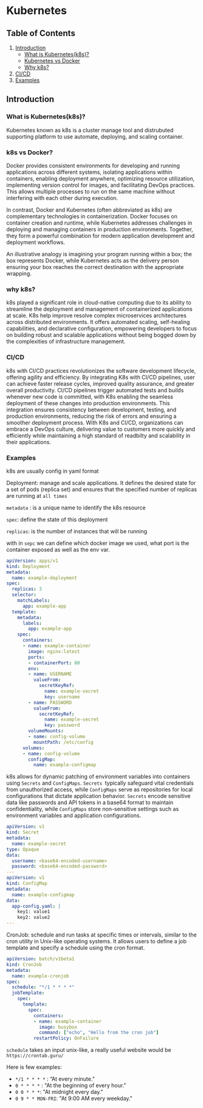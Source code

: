 # Kubernetes

## Table of Contents
1. [Introduction](#Introduction)
    - [What is Kubernetes(k8s)?](#What-is-Kubernetes(k8s)?)
    - [Kubernetes vs Docker](#k8s-vs-docker)
    - [Why k8s?](#why-k8s)
2. [CI/CD](#CI/CD)
3. [Examples](#Examples)

## Introduction
### What is Kubernetes(k8s)?

Kubernetes known as k8s is a cluster manage tool and distrubuted supporting platform to use automate, deploying, and scaling container.

### k8s vs Docker? 
Docker provides consistent environments for developing and running applications across different systems, isolating applications within containers, enabling deployment anywhere, optimizing resource utilization, implementing version control for images, and facilitating DevOps practices. This allows multiple processes to run on the same machine without interfering with each other during execution.

In contrast, Docker and Kubernetes (often abbreviated as k8s) are complementary technologies in containerization. Docker focuses on container creation and runtime, while Kubernetes addresses challenges in deploying and managing containers in production environments. Together, they form a powerful combination for modern application development and deployment workflows.

An illustrative analogy is imagining your program running within a box; the box represents Docker, while Kubernetes acts as the delivery person ensuring your box reaches the correct destination with the appropriate wrapping.

### why k8s? 
k8s played a significant role in cloud-native computing due to its ability to streamline the deployment and management of containerized applications at scale. K8s help improve resolve complex microservices architectures across distributed environments. It offers automated scaling, self-healing capabilities, and declarative configuration, empowering developers to focus on building robust and scalable applications without being bogged down by the complexities of infrastructure management. 


### CI/CD
k8s with CI/CD practices revolutionizes the software development lifecycle, offering agility and efficiency.  By integrating K8s with CI/CD pipelines, user can achieve faster release cycles, improved quality assurance, and greater overall productivity. CI/CD pipelines trigger automated tests and builds whenever new code is committed, with K8s enabling the seamless deployment of these changes into production environments. This integration ensures consistency between development, testing, and production environments, reducing the risk of errors and ensuring a smoother deployment process. With K8s and CI/CD, organizations can embrace a DevOps culture, delivering value to customers more quickly and efficiently while maintaining a high standard of readbilty and scalability in their applications.

### Examples

k8s are usually config in yaml format

 Deployment: manage and scale applications. It defines the desired state for a set of pods (replica set) and ensures that the specified number of replicas are running at `all times`

`metadata` : is a unique name to identify the k8s resource

`spec`: define the state of this deployment 

`replicas`: is the number of instances that will be running

with in `sepc` we can define which docker image we used, what port is the container exposed as well as the env var.
```yaml
apiVersion: apps/v1
kind: Deployment
metadata:
  name: example-deployment
spec:
  replicas: 3
  selector:
    matchLabels:
      app: example-app
  template:
    metadata:
      labels:
        app: example-app
    spec:
      containers:
      - name: example-container
        image: nginx:latest
        ports:
        - containerPort: 80
        env:
        - name: USERNAME
          valueFrom:
            secretKeyRef:
              name: example-secret
              key: username
        - name: PASSWORD
          valueFrom:
            secretKeyRef:
              name: example-secret
              key: password
        volumeMounts:
        - name: config-volume
          mountPath: /etc/config
      volumes:
      - name: config-volume
        configMap:
          name: example-configmap

```
k8s allows for dynamic patching of environment variables into containers using `Secrets` and `ConfigMaps`. `Secrets `typically safeguard vital credentials from unauthorized access, while `ConfigMaps` serve as repositories for local configurations that dictate application behavior. `Secrets` encode sensitive data like passwords and API tokens in a base64 format to maintain confidentiality, while `ConfigMaps` store non-sensitive settings such as environment variables and application configurations.  
```yaml
apiVersion: v1
kind: Secret
metadata:
  name: example-secret
type: Opaque
data:
  username: <base64-encoded-username>
  password: <base64-encoded-password>
---
apiVersion: v1
kind: ConfigMap
metadata:
  name: example-configmap
data:
  app-config.yaml: |
    key1: value1
    key2: value2
---

```

CronJob: schedule and run tasks at specific times or intervals, similar to the cron utility in Unix-like operating systems. It allows users to define a job template and specify a schedule using the cron format.
```yaml
apiVersion: batch/v1beta1
kind: CronJob
metadata:
  name: example-cronjob
spec:
  schedule: "*/1 * * * *"
  jobTemplate:
    spec:
      template:
        spec:
          containers:
          - name: example-container
            image: busybox
            command: ["echo", "Hello from the cron job"]
          restartPolicy: OnFailure
```
`schedule` takes an input unix-like, a really useful website would be `https://crontab.guru/`

Here is few examples:
- `*/1 * * * *` : “At every minute.”
- `0 * * * *` : "At the beginning of every hour."
- `0 0 * * *`: "At midnight every day."
- `0 9 * * MON-FRI`: "At 9:00 AM every weekday."

